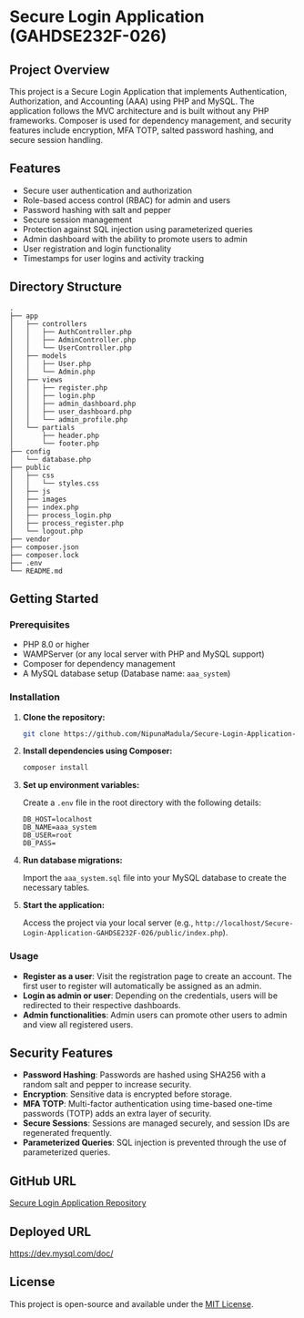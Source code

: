 # Secure Login Application (GAHDSE232F-026)

## Project Overview

This project is a Secure Login Application that implements Authentication, Authorization, and Accounting (AAA) using PHP and MySQL. The application follows the MVC architecture and is built without any PHP frameworks. Composer is used for dependency management, and security features include encryption, MFA TOTP, salted password hashing, and secure session handling.

## Features

- Secure user authentication and authorization
- Role-based access control (RBAC) for admin and users
- Password hashing with  salt and pepper
- Secure session management
- Protection against SQL injection using parameterized queries
- Admin dashboard with the ability to promote users to admin
- User registration and login functionality
- Timestamps for user logins and activity tracking

## Directory Structure

```
.
├── app
│   ├── controllers
│   │   ├── AuthController.php
│   │   ├── AdminController.php
│   │   └── UserController.php
│   ├── models
│   │   ├── User.php
│   │   └── Admin.php
│   ├── views
│   │   ├── register.php
│   │   ├── login.php
│   │   ├── admin_dashboard.php
│   │   ├── user_dashboard.php
│   │   └── admin_profile.php
│   └── partials
│       ├── header.php
│       └── footer.php
├── config
│   └── database.php
├── public
│   ├── css
│   │   └── styles.css
│   ├── js
│   ├── images
│   ├── index.php
│   ├── process_login.php
│   ├── process_register.php
│   └── logout.php
├── vendor
├── composer.json
├── composer.lock
├── .env
└── README.md
```

## Getting Started

### Prerequisites

- PHP 8.0 or higher
- WAMPServer (or any local server with PHP and MySQL support)
- Composer for dependency management
- A MySQL database setup (Database name: `aaa_system`)

### Installation

1. **Clone the repository:**

   ```bash
   git clone https://github.com/NipunaMadula/Secure-Login-Application-GAHDSE232F-026.git
   ```

2. **Install dependencies using Composer:**

   ```bash
   composer install
   ```

3. **Set up environment variables:**

   Create a `.env` file in the root directory with the following details:

   ```env
   DB_HOST=localhost
   DB_NAME=aaa_system
   DB_USER=root
   DB_PASS=
   ```

4. **Run database migrations:**

   Import the `aaa_system.sql` file into your MySQL database to create the necessary tables.

5. **Start the application:**

   Access the project via your local server (e.g., `http://localhost/Secure-Login-Application-GAHDSE232F-026/public/index.php`).

### Usage

- **Register as a user**: Visit the registration page to create an account. The first user to register will automatically be assigned as an admin.
- **Login as admin or user**: Depending on the credentials, users will be redirected to their respective dashboards.
- **Admin functionalities**: Admin users can promote other users to admin and view all registered users.

## Security Features

- **Password Hashing**: Passwords are hashed using SHA256 with a random salt and pepper to increase security.
- **Encryption**: Sensitive data is encrypted before storage.
- **MFA TOTP**: Multi-factor authentication using time-based one-time passwords (TOTP) adds an extra layer of security.
- **Secure Sessions**: Sessions are managed securely, and session IDs are regenerated frequently.
- **Parameterized Queries**: SQL injection is prevented through the use of parameterized queries.

## GitHub URL

[Secure Login Application Repository](https://github.com/NipunaMadula/Secure-Login-Application-GAHDSE232F-026)

## Deployed URL

 https://dev.mysql.com/doc/

## License

This project is open-source and available under the [MIT License](LICENSE).

